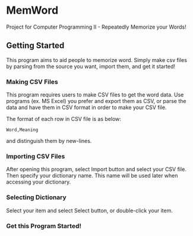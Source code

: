 # MemWord
Project for Computer Programming II - Repeatedly Memorize your Words!

## Getting Started

This program aims to aid people to memorize word. Simply make csv files by parsing from the source you want, import them, and get it started!

### Making CSV Files

This program requires users to make CSV files to get the word data. Use programs (ex. MS Excel) you prefer and export them as CSV, or parse the data and have them in CSV format in order to make your CSV file.

The format of each row in CSV file is as below:
```
Word,Meaning
```
and distinguish them by new-lines.

### Importing CSV Files

After opening this program, select Import button and select your CSV file. Then specify your dictionary name. This name will be used later when accessing your dictionary.

### Selecting Dictionary

Select your item and select Select button, or double-click your item.

### Get this Program Started!
